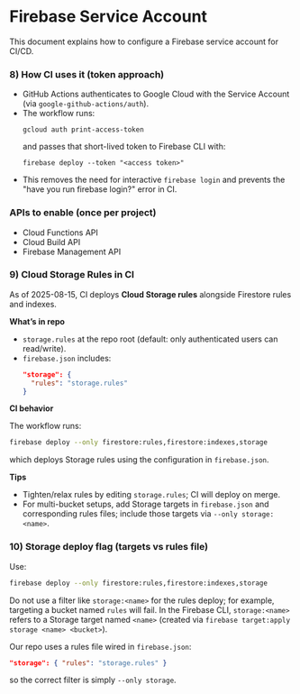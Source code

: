 # Firebase Service Account

This document explains how to configure a Firebase service account for CI/CD.

### 8) How CI uses it (token approach)
- GitHub Actions authenticates to Google Cloud with the Service Account (via `google-github-actions/auth`).
- The workflow runs:
  ```
  gcloud auth print-access-token
  ```
  and passes that short-lived token to Firebase CLI with:
  ```
  firebase deploy --token "<access token>"
  ```
- This removes the need for interactive `firebase login` and prevents the "have you run firebase login?" error in CI.

### APIs to enable (once per project)
- Cloud Functions API
- Cloud Build API
- Firebase Management API

### 9) Cloud Storage Rules in CI

As of 2025-08-15, CI deploys **Cloud Storage rules** alongside Firestore rules and indexes.

**What’s in repo**
- `storage.rules` at the repo root (default: only authenticated users can read/write).
- `firebase.json` includes:
  ```json
  "storage": {
    "rules": "storage.rules"
  }
  ```

**CI behavior**

  The workflow runs:

  ```bash
  firebase deploy --only firestore:rules,firestore:indexes,storage
  ```
  which deploys Storage rules using the configuration in `firebase.json`.

**Tips**

  - Tighten/relax rules by editing `storage.rules`; CI will deploy on merge.
  - For multi-bucket setups, add Storage targets in `firebase.json` and corresponding rules files; include those targets via `--only storage:<name>`.

### 10) Storage deploy flag (targets vs rules file)

Use:

```bash
firebase deploy --only firestore:rules,firestore:indexes,storage
```

Do not use a filter like `storage:<name>` for the rules deploy; for example, targeting a bucket named `rules` will fail. In the Firebase CLI, `storage:<name>` refers to a Storage target named `<name>` (created via `firebase target:apply storage <name> <bucket>`).

Our repo uses a rules file wired in `firebase.json`:

```json
"storage": { "rules": "storage.rules" }
```

so the correct filter is simply `--only storage`.
